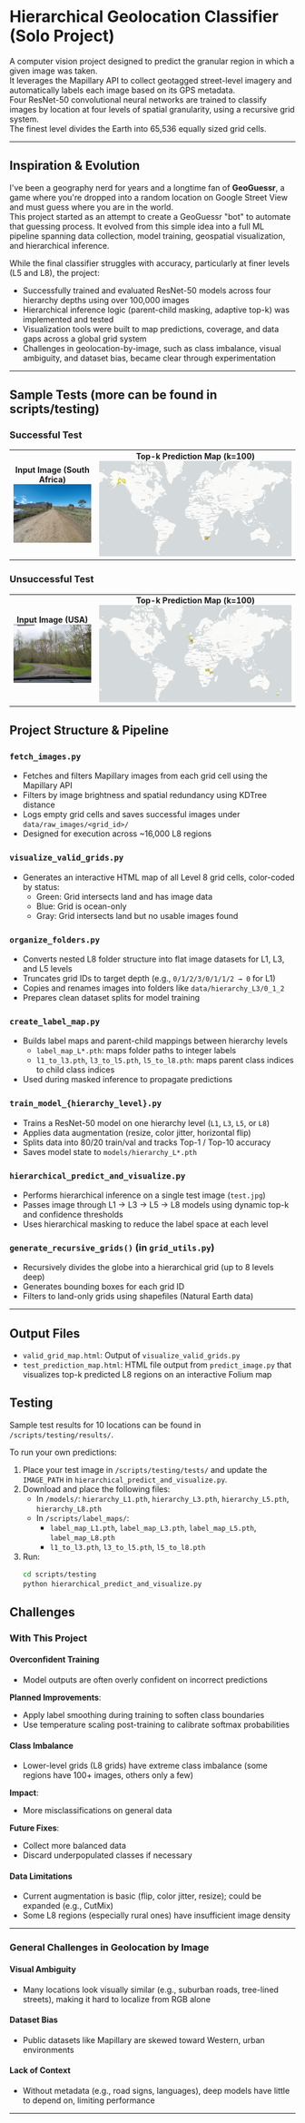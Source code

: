 # Hierarchical Geolocation Classifier (Solo Project)

A computer vision project designed to predict the granular region in which a given image was taken.  
It leverages the Mapillary API to collect geotagged street-level imagery and automatically labels each image based on its GPS metadata.  
Four ResNet-50 convolutional neural networks are trained to classify images by location at four levels of spatial granularity, using a recursive grid system.  
The finest level divides the Earth into 65,536 equally sized grid cells.

---

## Inspiration & Evolution

I've been a geography nerd for years and a longtime fan of **GeoGuessr**, a game where you're dropped into a random location on Google Street View and must guess where you are in the world.  
This project started as an attempt to create a GeoGuessr "bot" to automate that guessing process. It evolved from this simple idea into a full ML pipeline spanning data collection, model training, geospatial visualization, and hierarchical inference.

While the final classifier struggles with accuracy, particularly at finer levels (L5 and L8), the project:

- Successfully trained and evaluated ResNet-50 models across four hierarchy depths using over 100,000 images
- Hierarchical inference logic (parent-child masking, adaptive top-k) was implemented and tested
- Visualization tools were built to map predictions, coverage, and data gaps across a global grid system
- Challenges in geolocation-by-image, such as class imbalance, visual ambiguity, and dataset bias, became clear through experimentation

---

## Sample Tests (more can be found in scripts/testing)

### Successful Test

<table>
  <tr>
    <td align="center" width="30%">
      <strong>Input Image (South Africa)</strong><br>
      <img src="scripts/testing/tests/test_South_Africa.jpg" alt="Test South Africa" width="100%"/>
    </td>
    <td align="center" width="70%">
      <strong>Top-k Prediction Map (k=100)</strong><br>
      <img src="scripts/testing/results/test_prediction_map_test_South_Africa.jpg" alt="Prediction Map" width="100%"/>
    </td>
  </tr>
</table>

### Unsuccessful Test

<table>
  <tr>
    <td align="center" width="30%">
      <strong>Input Image (USA)</strong><br>
      <img src="scripts/testing/tests/test_USA.jpg" alt="Test USA" width="100%"/>
    </td>
    <td align="center" width="70%">
      <strong>Top-k Prediction Map (k=100)</strong><br>
      <img src="scripts/testing/results/test_prediction_map_test_USA.jpg" alt="Prediction Map" width="100%"/>
    </td>
  </tr>
</table>

## Project Structure & Pipeline

### `fetch_images.py`
- Fetches and filters Mapillary images from each grid cell using the Mapillary API  
- Filters by image brightness and spatial redundancy using KDTree distance  
- Logs empty grid cells and saves successful images under `data/raw_images/<grid_id>/`  
- Designed for execution across ~16,000 L8 regions

### `visualize_valid_grids.py`
- Generates an interactive HTML map of all Level 8 grid cells, color-coded by status:  
  - Green: Grid intersects land and has image data  
  - Blue: Grid is ocean-only  
  - Gray: Grid intersects land but no usable images found

### `organize_folders.py`
- Converts nested L8 folder structure into flat image datasets for L1, L3, and L5 levels  
- Truncates grid IDs to target depth (e.g., `0/1/2/3/0/1/1/2 → 0` for L1)  
- Copies and renames images into folders like `data/hierarchy_L3/0_1_2`  
- Prepares clean dataset splits for model training

### `create_label_map.py`
- Builds label maps and parent-child mappings between hierarchy levels  
  - `label_map_L*.pth`: maps folder paths to integer labels  
  - `l1_to_l3.pth`, `l3_to_l5.pth`, `l5_to_l8.pth`: maps parent class indices to child class indices  
- Used during masked inference to propagate predictions

### `train_model_{hierarchy_level}.py`
- Trains a ResNet-50 model on one hierarchy level (`L1`, `L3`, `L5`, or `L8`)  
- Applies data augmentation (resize, color jitter, horizontal flip)  
- Splits data into 80/20 train/val and tracks Top-1 / Top-10 accuracy  
- Saves model state to `models/hierarchy_L*.pth`

### `hierarchical_predict_and_visualize.py`
- Performs hierarchical inference on a single test image (`test.jpg`)  
- Passes image through L1 → L3 → L5 → L8 models using dynamic top-k and confidence thresholds  
- Uses hierarchical masking to reduce the label space at each level

### `generate_recursive_grids()` (in `grid_utils.py`)
- Recursively divides the globe into a hierarchical grid (up to 8 levels deep)  
- Generates bounding boxes for each grid ID  
- Filters to land-only grids using shapefiles (Natural Earth data)

---

## Output Files

- `valid_grid_map.html`: Output of `visualize_valid_grids.py`  
- `test_prediction_map.html`: HTML file output from `predict_image.py` that visualizes top-k predicted L8 regions on an interactive Folium map

## Testing

Sample test results for 10 locations can be found in `/scripts/testing/results/`.

To run your own predictions:
1. Place your test image in `/scripts/testing/tests/` and update the `IMAGE_PATH` in `hierarchical_predict_and_visualize.py`.
2. Download and place the following files:
   - In `/models/`: `hierarchy_L1.pth`, `hierarchy_L3.pth`, `hierarchy_L5.pth`, `hierarchy_L8.pth`
   - In `/scripts/label_maps/`:  
     - `label_map_L1.pth`, `label_map_L3.pth`, `label_map_L5.pth`, `label_map_L8.pth`  
     - `l1_to_l3.pth`, `l3_to_l5.pth`, `l5_to_l8.pth`
3. Run:  
   ```bash
   cd scripts/testing  
   python hierarchical_predict_and_visualize.py

## Challenges

### With This Project

#### Overconfident Training
- Model outputs are often overly confident on incorrect predictions

**Planned Improvements**:
- Apply label smoothing during training to soften class boundaries  
- Use temperature scaling post-training to calibrate softmax probabilities

#### Class Imbalance
- Lower-level grids (L8 grids) have extreme class imbalance (some regions have 100+ images, others only a few)

**Impact**:
- More misclassifications on general data

**Future Fixes**:
- Collect more balanced data  
- Discard underpopulated classes if necessary

#### Data Limitations
- Current augmentation is basic (flip, color jitter, resize); could be expanded (e.g., CutMix)  
- Some L8 regions (especially rural ones) have insufficient image density

---

### General Challenges in Geolocation by Image

#### Visual Ambiguity
- Many locations look visually similar (e.g., suburban roads, tree-lined streets), making it hard to localize from RGB alone

#### Dataset Bias
- Public datasets like Mapillary are skewed toward Western, urban environments

#### Lack of Context
- Without metadata (e.g., road signs, languages), deep models have little to depend on, limiting performance

---
